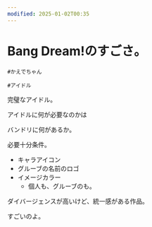 ```yaml
---
modified: 2025-01-02T00:35
---
```

# Bang Dream!のすごさ。

`#かえでちゃん`

`#アイドル`

完璧なアイドル。

アイドルに何が必要なのかは

バンドリに何があるか。

必要十分条件。

- キャラアイコン
- グルーブの名前のロゴ
- イメージカラー
    - 個人も、グルーブのも。

ダイバージェンスが高いけど、統一感がある作品。

すごいのよ。
